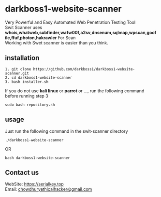 # darkboss1-website-scanner
Very Powerful and Easy Automated Web Penetration Testing Tool<br>
Swit Scanner uses **whois,whatweb,subfinder,wafw00f,a2sv,dnsenum,sqlmap,wpscan,goofile,ffuf,photon,hakrawler** For Scan<br>
Working with Swet scanner is easier than you think.
## installation
```
1. git clone https://github.com/darkboss1/darkboss1-website-scanner.git
2. cd darkboss1-website-scanner
3. bash installer.sh
```
If you do not use **kali linux** or **parrot** or ..., run the following command before running step 3
```
sudo bash repository.sh
```
## usage
Just run the following command in the swit-scanner directory
```
./darkboss1-website-scanner
```
OR
```
bash darkboss1-website-scanner
```
## Contact us
WebSite: https://serialkey.top<br/>Email: chowdhuryethicalhacker@gmail.com
